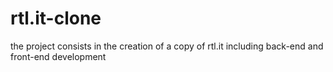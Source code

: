 # rtl.it-clone
the project consists in the creation of a copy of rtl.it including back-end and front-end development
